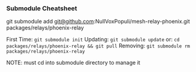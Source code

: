 ### Submodule Cheatsheet

git submodule add git@github.com:NullVoxPopuli/mesh-relay-phoenix.git packages/relays/phoenix-relay


First Time: `git submodule init`
Updating: `git submodule update`
 or: `cd packages/relays/phoenix-relay && git pull`
Removing: `git submodule rm packages/relays/phoenix-relay`

NOTE: must cd into submodule directory to manage it
